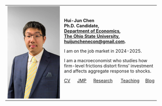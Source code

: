 <table border=0 width="100%" ID="Table2" style="margin: 10px;">
    <tr>
        <td align="center">
            <!--<a href="pix/ChenHuiJun.webp"><img SRC="pix/ChenHuiJun.webp" style="max-height:300px; max-width=300px"></a>-->
            <!--<a href="pix/ChenHuiJun_crop.webp"><img SRC="pix/ChenHuiJun_crop.webp" style="max-height:300px; max-width=300px"></a>-->
            <a href="pix/ChenHuiJun_crop.webp"><img SRC="pix/HJC_Career_4.webp" style="max-height:300px; max-width=300px"></a>
            <!--<a href="pix/HJC_TER2_crop.webp"><img SRC="pix/HJC_TER2_crop.webp" style="max-height:300px; max-width=100px"></a>-->
        </td>
        <td align="left">
            <b>Hui-Jun Chen</b><br>
            <b>Ph.D. Candidate,</b><br>
            <b><a href="https://economics.osu.edu/"> Department of Economics</a>, </b><br>
            <b><a href="http://www.osu.edu"> The Ohio State University</a>, </b><br>
            <!--<b><a href="mailto:chen.9260@buckeyemail.osu.edu">chen.9260@buckeyemail.osu.edu</a>. </b><br>-->
            <b><a href="mailto:huijunchenecon@gmail.com">huijunchenecon@gmail.com</a>. </b><br>
            <!--<b>307 Arps Hall, 1945 N High St </b><br>-->
            <!--<b>Columbus, Ohio, USA 43210</b>-->
            <p>I am on the job market in 2024-2025.</p>
            <p>I am a macroeconomist who studies how <br>
            firm-level frictions distort firms' investment <br>
            and affects aggregate response to shocks.</p>
            <p><a href="pdf/HJChenCV/HJChen-CV.pdf">CV</a> &nbsp; &nbsp; &nbsp;<a href="BonusDepreciation.html">JMP</a> &nbsp; &nbsp; &nbsp;<a href="research.html">Research</a> &nbsp;  &nbsp;  &nbsp; <a href="teaching.html">Teaching</a>&nbsp; &nbsp; &nbsp;<a href="blog.html">Blog</a></p>
        </td>
    </tr>
</table>
